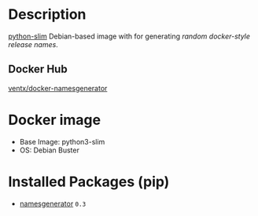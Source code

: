 # Description

[python-slim](https://hub.docker.com/_/python) Debian-based image with for generating *random docker-style release names*.


## Docker Hub

[ventx/docker-namesgenerator](https://cloud.docker.com/u/ventx/repository/docker/ventx/docker-namesgenerator)


# Docker image

* Base Image: python3-slim
* OS: Debian Buster


# Installed Packages (pip)


* [namesgenerator](https://pypi.org/project/namesgenerator/) `0.3`

